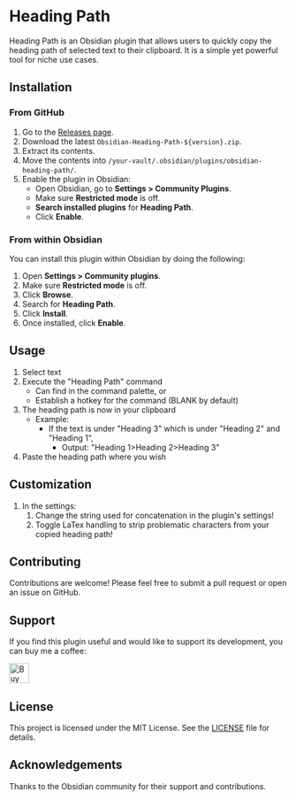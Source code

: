 # Heading Path

Heading Path is an Obsidian plugin that allows users to quickly copy the heading path of selected text to their clipboard. It is a simple yet powerful tool for niche use cases. 

## Installation

### From GitHub

1. Go to the [Releases page](https://github.com/19msb/obsidian-heading-path/releases).
2. Download the latest `Obsidian-Heading-Path-${version}.zip`.
3. Extract its contents.
4. Move the contents into `/your-vault/.obsidian/plugins/obsidian-heading-path/`.
5. Enable the plugin in Obsidian:
   - Open Obsidian, go to **Settings > Community Plugins**.
   - Make sure **Restricted mode** is off.
   - **Search installed plugins** for **Heading Path**.
   - Click **Enable**.

### From within Obsidian

You can install this plugin within Obsidian by doing the following:

1. Open **Settings > Community plugins**.
2. Make sure **Restricted mode** is off.
3. Click **Browse**.
4. Search for **Heading Path**.
5. Click **Install**.
6. Once installed, click **Enable**.

## Usage

1. Select text
2. Execute the "Heading Path" command
   - Can find in the command palette, or
   - Establish a hotkey for the command (BLANK by default)
3. The heading path is now in your clipboard
   - Example: 
      - If the text is under "Heading 3" which is under "Heading 2" and "Heading 1",
         - Output: "Heading 1>Heading 2>Heading 3" 
4. Paste the heading path where you wish

## Customization

1. In the settings:
   1. Change the string used for concatenation in the plugin's settings!
   2. Toggle LaTex handling to strip problematic characters from your copied heading path!

## Contributing

Contributions are welcome! Please feel free to submit a pull request or open an issue on GitHub.

## Support

If you find this plugin useful and would like to support its development, you can buy me a coffee:

<a href='https://ko-fi.com/I2I2ZHYPA' target='_blank'><img height='36' style='border:0px;height:36px;' src='https://storage.ko-fi.com/cdn/kofi2.png?v=3' border='0' alt='Buy Me a Coffee at ko-fi.com' /></a>

## License

This project is licensed under the MIT License. See the [LICENSE](LICENSE) file for details.

## Acknowledgements

Thanks to the Obsidian community for their support and contributions.
